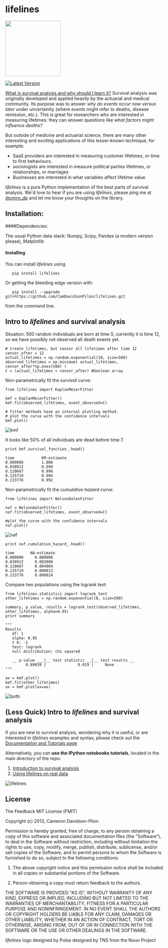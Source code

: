 lifelines
===========
<img src="http://i.imgur.com/pwGRqiR.png" height=175 />

[![Latest Version](https://pypip.in/v/lifelines/badge.png)](https://pypi.python.org/pypi/lifelines/)

[What is survival analysis and why should I learn it?](http://lifelines.readthedocs.org/en/latest/Survival%20Analysis%20intro.html)
 Survival analysis was originally developed and applied heavily by the actuarial and medical community. Its purpose was to answer *why do events occur now versus later* under uncertainity (where *events* might refer to deaths, disease remission, etc.). This is great for researchers who are interested in measuring lifetimes: they can answer questions like *what factors might influence deaths?*

But outside of medicine and actuarial science, there are many other interesting and exciting applications of this 
lesser-known technique, for example:
- SaaS providers are interested in measuring customer lifetimes, or time to first behaviours.
- sociologists are interested in measure political parties lifetimes, or relationships, or marriages
- Businesses are interested in what variables affect lifetime value

*lifelines* is a pure Python implementation of the best parts of survival analysis. We'd love to hear if you are using *lifelines*, please ping me at [@cmrn_dp](https://twitter.com/Cmrn_DP) and let me know your 
thoughts on the library. 

## Installation:


####Dependencies:

The usual Python data stack: Numpy, Scipy, Pandas (a modern version please), Matplotlib

#### Installing

You can install *lifelines* using 
      
       pip install lifelines

Or getting the bleeding edge version with:


       pip install --upgrade git+https://github.com/CamDavidsonPilon/lifelines.git


from the command line. 


## Intro to *lifelines* and survival analysis
    
Situation: 500 random individuals are born at time 0, currently it is time 12, so we have possibly not observed all death events yet.

    # Create lifetimes, but censor all lifetimes after time 12
    censor_after = 12
    actual_lifetimes = np.random.exponential(10, size=500)
    observed_lifetimes = np.minimum( actual_lifetimes, censor_after*np.ones(500) )
    C = (actual_lifetimes < censor_after) #boolean array

Non-parametrically fit the *survival curve*:

    from lifelines import KaplanMeierFitter

    kmf = KaplanMeierFitter()
    kmf.fit(observed_lifetimes, event_observed=C) 

    # fitter methods have an internal plotting method.
    # plot the curve with the confidence intervals
    kmf.plot()

![kmf](http://i.imgur.com/zQquwJRl.png)

It looks like 50% of all individuals are dead before time 7.

    print kmf.survival_function_.head()

    time            KM-estimate
    0.000000        1.000
    0.038912        0.998
    0.120667        0.996
    0.125719        0.994
    0.133778        0.992

Non-parametrically fit the *cumulative hazard curve*:

    from lifelines import NelsonAalenFitter

    naf = NelsonAalenFitter()
    naf.fit(observed_lifetimes, event_observed=C) 

    #plot the curve with the confidence intervals
    naf.plot()

![naf](http://i.imgur.com/mbc5wStl.png)

    print naf.cumulative_hazard_.head()

    time       NA-estimate
    0.000000     0.000000
    0.038912     0.002000
    0.120667     0.004004
    0.125719     0.006012
    0.133778     0.008024

Compare two populations using the logrank test:

    from lifelines.statistics import logrank_test
    other_lifetimes = np.random.exponential(8, size=500)

    summary, p_value, results = logrank_test(observed_lifetimes, other_lifetimes, alpha=0.95)
    print summary

    """
    Results
       df: 1
       alpha: 0.95
       t 0: -1
       test: logrank
       null distribution: chi squared

       __ p-value ___|__ test statistic __|__ test results __
             0.89039 |              0.019 |     None
    """

    ax = kmf.plot()
    kmf.fit(other_lifetimes)
    ax = kmf.plot(ax=ax)
    
![both](http://i.imgur.com/yGmKZr4l.png)

## (Less Quick) Intro to *lifelines* and survival analysis

If you are new to survival analysis, wondering why it is useful, or are interested in *lifelines* examples and syntax,
please check out the [Documentation and Tutorials page](http://lifelines.readthedocs.org/en/latest/index.html)

Alternatively, you can **use the IPython notebooks tutorials**, located in the main directory of the repo:

1. [Introduction to survival analysis](http://nbviewer.ipython.org/github/CamDavidsonPilon/lifelines/blob/master/Survival%20Analysis%20intro.ipynb)
2. [Using lifelines on real data](http://nbviewer.ipython.org/github/CamDavidsonPilon/lifelines/blob/master/Intro%20to%20lifelines.ipynb) 


![lifelines](http://i.imgur.com/QXW71zA.png)


## License

The Feedback MIT License (FMIT) 

Copyright (c) 2013, Cameron Davidson-Pilon

Permission is hereby granted, free of charge, to any person obtaining a copy of
this software and associated documentation files (the "Software"), to deal in
the Software without restriction, including without limitation the rights to
use, copy, modify, merge, publish, distribute, sublicense, and/or sell copies of
the Software, and to permit persons to whom the Software is furnished to do so,
subject to the following conditions:

1. The above copyright notice and this permission notice shall be included in all
copies or substantial portions of the Software.

2. Person obtaining a copy must return feedback to the authors.

THE SOFTWARE IS PROVIDED "AS IS", WITHOUT WARRANTY OF ANY KIND, EXPRESS OR
IMPLIED, INCLUDING BUT NOT LIMITED TO THE WARRANTIES OF MERCHANTABILITY, FITNESS
FOR A PARTICULAR PURPOSE AND NONINFRINGEMENT. IN NO EVENT SHALL THE AUTHORS OR
COPYRIGHT HOLDERS BE LIABLE FOR ANY CLAIM, DAMAGES OR OTHER LIABILITY, WHETHER
IN AN ACTION OF CONTRACT, TORT OR OTHERWISE, ARISING FROM, OUT OF OR IN
CONNECTION WITH THE SOFTWARE OR THE USE OR OTHER DEALINGS IN THE SOFTWARE.


*lifelines* logo designed by Pulse designed by TNS from the Noun Project
